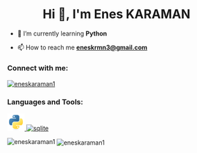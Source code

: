 <h1 align="center">Hi 👋, I'm Enes KARAMAN</h1>

- 🌱 I’m currently learning **Python**

- 📫 How to reach me **eneskrmn3@gmail.com**

<h3 align="left">Connect with me:</h3>
<p align="left">
<a href="https://linkedin.com/in/eneskaraman1" target="blank"><img align="center" src="https://raw.githubusercontent.com/rahuldkjain/github-profile-readme-generator/master/src/images/icons/Social/linked-in-alt.svg" alt="eneskaraman1" height="30" width="40" /></a>
</p>

<h3 align="left">Languages and Tools:</h3>
<p align="left"> <a href="https://www.python.org" target="_blank" rel="noreferrer"> <img src="https://raw.githubusercontent.com/devicons/devicon/master/icons/python/python-original.svg" alt="python" width="40" height="40"/> </a> <a href="https://www.sqlite.org/" target="_blank" rel="noreferrer"> <img src="https://www.vectorlogo.zone/logos/sqlite/sqlite-icon.svg" alt="sqlite" width="40" height="40"/> </a> </p>

<p><img align="left" src="https://github-readme-stats.vercel.app/api/top-langs?username=eneskaraman1&show_icons=true&locale=en&layout=compact" alt="eneskaraman1" /></p>

<p>&nbsp;<img align="center" src="https://github-readme-stats.vercel.app/api?username=eneskaraman1&show_icons=true&locale=en" alt="eneskaraman1" /></p>
